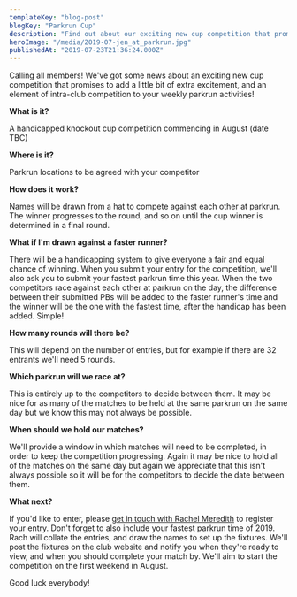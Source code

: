 ```yaml
---
templateKey: "blog-post"
blogKey: "Parkrun Cup"
description: "Find out about our exciting new cup competition that promises to add a little bit of extra excitement and intra-club competition to your weekly parkrun!"
heroImage: "/media/2019-07-jen_at_parkrun.jpg"
publishedAt: "2019-07-23T21:36:24.000Z"
---
```

Calling all members! We've got some news about an exciting new cup competition that promises to add a little bit of extra excitement, and an element of intra-club competition to your weekly parkrun activities!

**What is it?**

A handicapped knockout cup competition commencing in August (date TBC)

**Where is it?**

Parkrun locations to be agreed with your competitor

**How does it work?**

Names will be drawn from a hat to compete against each other at parkrun.  The winner progresses to the round, and so on until the cup winner is determined in a final round.

**What if I'm drawn against a faster runner?**

There will be a handicapping system to give everyone a fair and equal chance of winning.  When you submit your entry for the competition, we'll also ask you to submit your fastest parkrun time this year.  When the two competitors race against each other at parkrun on the day, the difference between their submitted PBs will be added to the faster runner's time and the winner will be the one with the fastest time, after the handicap has been added.  Simple!

**How many rounds will there be?**

This will depend on the number of entries, but for example if there are 32 entrants we'll need 5 rounds.

**Which parkrun will we race at?**

This is entirely up to the competitors to decide between them.  It may be nice for as many of the matches to be held at the same parkrun on the same day but we know this may not always be possible. 

**When should we hold our matches?**

We'll provide a window in which matches will need to be completed, in order to keep the competition progressing.  Again it may be nice to hold all of the matches on the same day but again we appreciate that this isn't always possible so it will be for the competitors to decide the date between them.

**What next?**

If you'd like to enter, please [get in touch with Rachel Meredith](mailto:hello@manyharrier.co.uk?subject=parkrun%20cup) to register your entry.  Don't forget to also include your fastest parkrun time of 2019.  Rach will collate the entries, and draw the names to set up the fixtures.  We'll post the fixtures on the club website and notify you when they're ready to view, and when you should complete your match by.  We'll aim to start the competition on the first weekend in August.

Good luck everybody!
